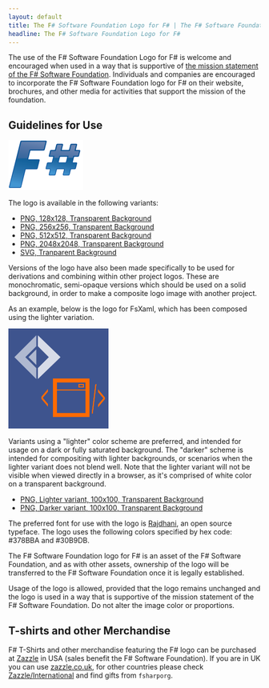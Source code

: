 ```yaml
---
layout: default
title: The F# Software Foundation Logo for F# | The F# Software Foundation
headline: The F# Software Foundation Logo for F#
---
```


The use of the F# Software Foundation Logo for F#  is welcome and encouraged when used in a way
that is supportive of [the mission statement of the F# Software Foundation](http://fsharp.org/foundation.html).
Individuals and companies are encouraged to incorporate the F# Software Foundation 
logo for F# on their website, brochures, and other media for activities that support the mission of the foundation.

## Guidelines for Use

![The F# Software Foundation Logo for F#](/img/logo.png)

The logo is available in the following variants:

 * [PNG, 128x128, Transparent Background](/img/logo/fsharp128.png)
 * [PNG, 256x256, Transparent Background](/img/logo/fsharp256.png)
 * [PNG, 512x512, Transparent Background](/img/logo/fsharp512.png)
 * [PNG, 2048x2048, Transparent Background](/img/logo/fsharp2048.png)
 * [SVG, Tranparent Background](/img/logo/fsharp.svg)

Versions of the logo have also been made specifically to be used for derivations and combining
within other project logos.  These are monochromatic, semi-opaque versions which should be used 
on a solid background, in order to make a composite logo image with another project.

As an example, below is the logo for FsXaml, which has been composed using the lighter variation.

![FsXaml Logo](/img/logo/FsXaml.png)

Variants using a "lighter" color scheme are preferred, and intended for usage on a dark or fully
saturated background.  The "darker" scheme is intended for compositing with lighter backgrounds, 
or scenarios when the lighter variant does not blend well. Note that the lighter variant will
not be visible when viewed directly in a browser, as it's comprised of white color on a transparent
background.

 * [PNG, Lighter variant, 100x100, Transparent Background](/img/logo/fsharp100mclight.png) 
 * [PNG, Darker variant, 100x100, Transparent Background](/img/logo/fsharp100mcdark.png)

The preferred font for use with the logo is [Rajdhani](https://www.google.com/fonts/specimen/Rajdhani), 
an open source typeface.  The logo uses the following colors specified by hex code: #378BBA and #30B9DB.

The F# Software Foundation logo for F# is an asset of the F# Software Foundation, and as with other
assets, ownership of the logo will be transferred to the F# Software Foundation once it is legally established.

Usage of the logo is allowed, provided that the logo remains unchanged and the logo is used in a way that is supportive of the mission statement of the F# Software Foundation. Do not alter the image color or proportions.


## T-shirts and other Merchandise

F# T-Shirts and other merchandise featuring the F# logo can be purchased at [Zazzle](http://www.zazzle.com/fsharporg/gifts) in USA (sales benefit the F# Software Foundation). If you are in UK you can use [zazzle.co.uk](http://www.zazzle.co.uk/fsharporg/gifts), for other countries please check [Zazzle/International](http://www.zazzle.co.uk/international) and find gifts from `fsharporg`.